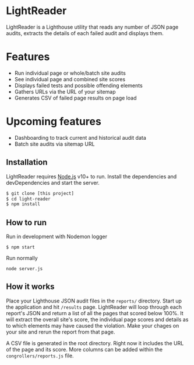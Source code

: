# LightReader

LightReader is a Lighthouse utility that reads any number of JSON page audits, extracts the details of each failed audit and displays them.

# Features

  - Run individual page or whole/batch site audits  
  - See individual page and combined site scores
  - Displays failed tests and possible offending elements
  - Gathers URLs via the URL of your sitemap
  - Generates CSV of failed page results on page load


# Upcoming features
  - Dashboarding to track current and historical audit data
  - Batch site audits via sitemap URL

## Installation

LightReader requires [Node.js](https://nodejs.org/en/blog/release/v10.0.0/) v10+ to run.
Install the dependencies and devDependencies and start the server.

```sh
$ git clone [this project]
$ cd light-reader
$ npm install
```  

## How to run

Run in development with Nodemon logger
```
$ npm start
```  
Run normally
```
node server.js
```

## How it works

Place your Lighthouse JSON audit files in the ```reports/``` directory.  Start up the application and hit ```/results``` page.  LightReader will loop through each report's JSON and return a list of all the pages that scored below 100%.  It will extract the overall site's score, the individual page scores and details as to which elements may have caused the violation.  Make your chages on your site and rerun the report from that page.

A CSV file is generated in the root directory.  Right now it includes the URL of the page and its score. More columns can be added within the ```congrollers/reports.js``` file. 
